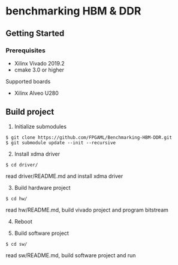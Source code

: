 # benchmarking HBM & DDR

## Getting Started

### Prerequisites
- Xilinx Vivado 2019.2
- cmake 3.0 or higher

Supported boards 
- Xilinx Alveo U280

## Build project

1. Initialize submodules
```
$ git clone https://github.com/FPGAML/Benchmarking-HBM-DDR.git
$ git submodule update --init --recursive
```

2. Install xdma driver
```
$ cd driver/

```
read driver/README.md and install xdma driver 

3. Build hardware project
```
$ cd hw/
```

read hw/README.md, build vivado project and program bitstream

4. Reboot

5. Build software project
```
$ cd sw/
```
read sw/README.md, build software project and run
